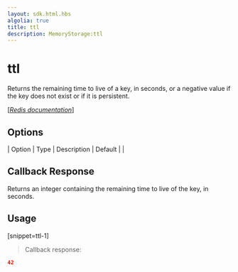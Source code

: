 ```yaml
---
layout: sdk.html.hbs
algolia: true
title: ttl
description: MemoryStorage:ttl
---
```


  

# ttl
Returns the remaining time to live of a key, in seconds, or a negative value if the key does not exist or if it is persistent.

[[_Redis documentation_]](https://redis.io/commands/ttl)


## Options

| Option | Type | Description | Default |
|
## Callback Response

Returns an integer containing the remaining time to live of the key, in seconds.

## Usage

[snippet=ttl-1]
> Callback response:

```json
42
```